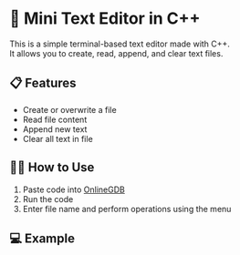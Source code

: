 # 📝 Mini Text Editor in C++

This is a simple terminal-based text editor made with C++.  
It allows you to create, read, append, and clear text files.

## 📋 Features

- Create or overwrite a file
- Read file content
- Append new text
- Clear all text in file

## 🧑‍💻 How to Use

1. Paste code into [OnlineGDB](https://www.onlinegdb.com/online_c++_compiler)
2. Run the code
3. Enter file name and perform operations using the menu

## 💻 Example



